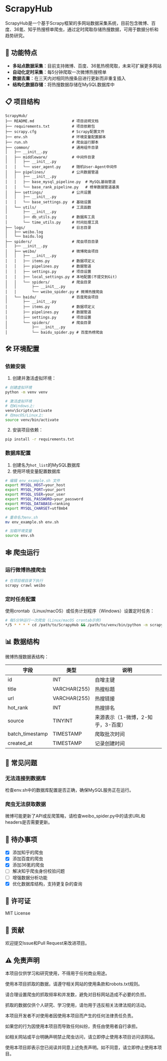 # ScrapyHub

ScrapyHub是一个基于Scrapy框架的多网站数据采集系统，目前包含微博、百度、36氪、知乎热搜榜单爬虫，通过定时爬取存储热搜数据，可用于数据分析和趋势研究。

## 🚀 功能特点

- **多站点数据采集**：目前支持微博、百度、36氪热榜爬取，未来可扩展更多网站
- **自动化定时采集**：每5分钟爬取一次微博热搜榜单
- **数据去重**：在三天内对相同热搜条目进行更新而非重复插入
- **结构化数据存储**：将热搜数据存储在MySQL数据库中

## 📋 项目结构

```
ScrapyHub/
├── README.md                 # 项目说明文档
├── requirements.txt          # 项目依赖包
├── scrapy.cfg                # Scrapy配置文件
├── env.sh                    # 环境变量配置脚本
├── run.sh                    # 爬虫运行脚本
├── common/                   # 通用组件目录
│   ├── __init__.py
│   ├── middleware/           # 中间件目录
│   │   ├── __init__.py
│   │   └── user_agent.py     # 随机User-Agent中间件
│   ├── pipelines/            # 公共数据管道
│   │   ├── __init__.py
│   │   ├── base_mysql_pipeline.py  # MySQL基础管道
│   │   └── base_rank_pipeline.py   # 榜单数据管道基类
│   ├── settings/             # 公共设置
│   │   ├── __init__.py
│   │   └── base_settings.py  # 基础设置
│   └── utils/                # 工具函数
│       ├── __init__.py
│       ├── db_utils.py       # 数据库工具
│       └── time_utils.py     # 时间处理工具
├── logs/                     # 日志目录
│   ├── weibo.log
│   └── baidu.log
├── spiders/                  # 爬虫项目目录
│   ├── __init__.py
│   ├── weibo/                # 微博爬虫项目
│   │   ├── __init__.py
│   │   ├── items.py          # 数据项定义
│   │   ├── pipelines.py      # 数据管道
│   │   ├── settings.py       # 项目设置
│   │   ├── local_settings.py # 本地配置(不提交到Git)
│   │   └── spiders/          # 爬虫目录
│   │       ├── __init__.py
│   │       └── weibo_spider.py # 微博热搜爬虫
│   └── baidu/                # 百度爬虫项目
│       ├── __init__.py
│       ├── items.py          # 数据项定义
│       ├── pipelines.py      # 数据管道
│       ├── settings.py       # 项目设置
│       └── spiders/          # 爬虫目录
│           ├── __init__.py
│           └── baidu_spider.py # 百度热榜爬虫
```

## 🛠️ 环境配置

### 依赖安装

1. 创建并激活虚拟环境：

```bash
# 创建虚拟环境
python -m venv venv

# 激活虚拟环境
# 在Windows上:
venv\Scripts\activate
# 在macOS/Linux上:
source venv/bin/activate
```

2. 安装项目依赖：

```bash
pip install -r requirements.txt
```

### 数据库配置

1. 创建名为`hot_list`的MySQL数据库
2. 使用环境变量配置数据库
```bash
# 编辑 env_example.sh 文件
export MYSQL_HOST=your_host
export MYSQL_PORT=your_port
export MYSQL_USER=your_user
export MYSQL_PASSWORD=your_password
export MYSQL_DATABASE=ranking
export MYSQL_CHARSET=utf8mb4

# 重命名为env.sh
mv env_example.sh env.sh

# 加载环境变量
source env.sh
```

## 🕸️ 爬虫运行

### 运行微博热搜爬虫

```bash
# 在项目根目录下执行
scrapy crawl weibo
```

### 定时任务配置

使用crontab（Linux/macOS）或任务计划程序（Windows）设置定时任务：

```bash
# 每5分钟运行一次爬虫 (Linux/macOS crontab示例)
*/5 * * * * cd /path/to/ScrapyHub && /path/to/venv/bin/python -m scrapy crawl weibo
```

## 📊 数据结构

微博热搜数据表结构：

| 字段 | 类型 | 说明 |
|------|------|------|
| id | INT | 自增主键 |
| title | VARCHAR(255) | 热搜标题 |
| url | VARCHAR(255) | 热搜链接 |
| hot_rank | INT | 热搜排名 |
| source | TINYINT | 来源表示（1-微博，2-知乎，3-百度） |
| batch_timestamp | TIMESTAMP | 爬取批次时间 |
| created_at | TIMESTAMP | 记录创建时间 |

## 🔧 常见问题

### 无法连接到数据库

检查env.sh中的数据库配置是否正确，确保MySQL服务正在运行。

### 爬虫无法获取数据

微博可能更新了API或反爬策略，请检查weibo_spider.py中的请求URL和headers是否需要更新。

## 📝 待办事项

- [x] 添加知乎的爬虫
- [x] 添加百度的爬虫
- [x] 添加36氪的爬虫
- [ ] 解决知乎爬虫身份校验问题
- [ ] 增强数据分析功能
- [x] 优化数据库结构，支持更复杂的查询

## 📜 许可证

MIT License

## 👥 贡献

欢迎提交Issue和Pull Request来改进项目。

## ⚠️ 免责声明

本项目仅供学习和研究使用，不得用于任何商业用途。

使用本项目抓取的数据，请遵守相关网站的使用条款和robots.txt规则。

请合理设置爬虫的抓取频率和并发数，避免对目标网站造成不必要的负担。

抓取的数据仅供个人研究、学习使用，请勿用于违反相关法律法规的活动。

本项目开发者不对使用者因使用本项目而产生的任何法律责任负责。

如果您的行为因使用本项目而导致任何纠纷，责任由使用者自行承担。

如相关网站或平台明确声明禁止爬虫访问，请立即停止使用本项目访问该网站。

使用本项目即表示您已阅读并同意上述免责声明。如不同意，请立即停止使用本项目。
